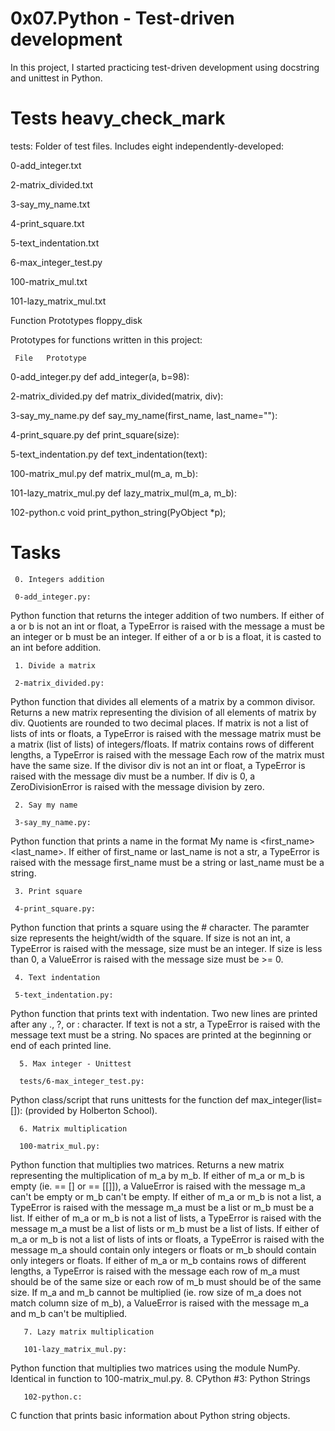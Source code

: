 # 0x07.Python - Test-driven development
In this project, I started practicing test-driven development using docstring and unittest in Python.

# Tests heavy_check_mark
tests: Folder of test files. Includes eight independently-developed:

0-add_integer.txt

2-matrix_divided.txt

3-say_my_name.txt

4-print_square.txt

5-text_indentation.txt

6-max_integer_test.py

100-matrix_mul.txt

101-lazy_matrix_mul.txt

Function Prototypes floppy_disk

Prototypes for functions written in this project:

     File	Prototype

0-add_integer.py	      def add_integer(a, b=98):

2-matrix_divided.py	    def matrix_divided(matrix, div):

3-say_my_name.py	      def say_my_name(first_name, last_name=""):

4-print_square.py	      def print_square(size):

5-text_indentation.py	  def text_indentation(text):

100-matrix_mul.py     	def matrix_mul(m_a, m_b):

101-lazy_matrix_mul.py	def lazy_matrix_mul(m_a, m_b):

102-python.c	          void print_python_string(PyObject *p);

# Tasks 
     0. Integers addition

     0-add_integer.py:
Python function that returns the integer addition of two numbers.
If either of a or b is not an int or float, a TypeError is raised with the message a must be an integer or b must be an integer.
If either of a or b is a float, it is casted to an int before addition.
     
     1. Divide a matrix

     2-matrix_divided.py: 
Python function that divides all elements of a matrix by a common divisor.
Returns a new matrix representing the division of all elements of matrix by div.
Quotients are rounded to two decimal places.
If matrix is not a list of lists of ints or floats, a TypeError is raised with the message matrix must be a matrix (list of lists) of integers/floats.
If matrix contains rows of different lengths, a TypeError is raised with the message Each row of the matrix must have the same size.
If the divisor div is not an int or float, a TypeError is raised with the message div must be a number.
If div is 0, a ZeroDivisionError is raised with the message division by zero.

     2. Say my name

     3-say_my_name.py:
Python function that prints a name in the format My name is <first_name> <last_name>.
If either of first_name or last_name is not a str, a TypeError is raised with the message first_name must be a string or last_name must be a string.
     
     3. Print square

     4-print_square.py:
Python function that prints a square using the # character.
The paramter size represents the height/width of the square.
If size is not an int, a TypeError is raised with the message, size must be an integer.
If size is less than 0, a ValueError is raised with the message size must be >= 0.

     4. Text indentation

     5-text_indentation.py:
Python function that prints text with indentation.
Two new lines are printed after any ., ?, or : character.
If text is not a str, a TypeError is raised with the message text must be a string.
No spaces are printed at the beginning or end of each printed line.

      5. Max integer - Unittest

      tests/6-max_integer_test.py:
Python class/script that runs unittests for the function def max_integer(list=[]): (provided by Holberton School).

      6. Matrix multiplication

      100-matrix_mul.py:
Python function that multiplies two matrices.
Returns a new matrix representing the multiplication of m_a by m_b.
If either of m_a or m_b is empty (ie. == [] or == [[]]), a ValueError is raised with the message m_a can't be empty or m_b can't be empty.
If either of m_a or m_b is not a list, a TypeError is raised with the message m_a must be a list or m_b must be a list.
If either of m_a or m_b is not a list of lists, a TypeError is raised with the message m_a must be a list of lists or m_b must be a list of lists.
If either of m_a or m_b is not a list of lists of ints or floats, a TypeError is raised with the message m_a should contain only integers or floats or m_b should contain only integers or floats.
If either of m_a or m_b contains rows of different lengths, a TypeError is raised with the message each row of m_a must should be of the same size or each row of m_b must should be of the same size.
If m_a and m_b cannot be multiplied (ie. row size of m_a does not match column size of m_b), a ValueError is raised with the message m_a and m_b can't be multiplied.

       7. Lazy matrix multiplication

       101-lazy_matrix_mul.py:
Python function that multiplies two matrices using the module NumPy.
Identical in function to 100-matrix_mul.py.
       8. CPython #3: 
Python Strings

       102-python.c: 
C function that prints basic information about Python string objects.
